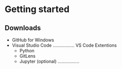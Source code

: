 # Getting started
## Downloads 
* GitHub for Windows
* Visual Studio Code
.................
VS Code Extentions
	* Python
	* GitLens
	* Jupyter (optional)
.................

